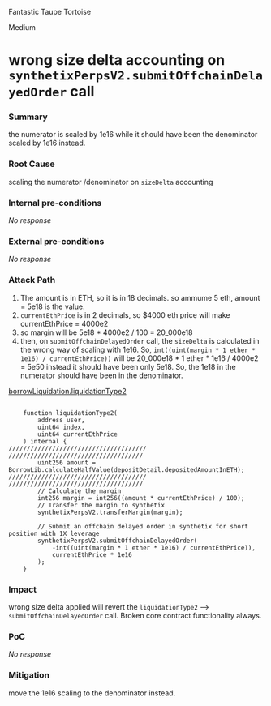 Fantastic Taupe Tortoise

Medium

# wrong size delta accounting on `synthetixPerpsV2.submitOffchainDelayedOrder` call

### Summary


the numerator is scaled by 1e16 while it should have been the denominator scaled by 1e16 instead.



### Root Cause


scaling the numerator /denominator on `sizeDelta` accounting


### Internal pre-conditions

_No response_

### External pre-conditions

_No response_

### Attack Path





1. The amount is in ETH, so it is in 18 decimals. so ammume 5 eth, amount = 5e18 is the value.
2. `currentEthPrice` is in 2 decimals, so $4000 eth price will make currentEthPrice = 4000e2
3. so margin will be 5e18 * 4000e2 / 100 = 20_000e18
4. then,  on `submitOffchainDelayedOrder` call, the `sizeDelta` is calculated in the wrong way of scaling with 1e16. 
So, `int((uint(margin * 1 ether * 1e16) / currentEthPrice))` will be 20_000e18 * 1 ether * 1e16 / 4000e2 = 5e50 instead it should have been only 5e18. So, the 1e18 in the numerator should have been in the denominator.

[borrowLiquidation.liquidationType2](https://github.com/sherlock-audit/2024-11-autonomint/blob/0d324e04d4c0ca306e1ae4d4c65f0cb9d681751b/Blockchain/Blockchian/contracts/Core_logic/borrowLiquidation.sol#L357-L364)

```solidity

    function liquidationType2(
        address user,
        uint64 index,
        uint64 currentEthPrice
    ) internal {
//////////////////////////////////////
/////////////////////////////////////
        uint256 amount = BorrowLib.calculateHalfValue(depositDetail.depositedAmountInETH);
//////////////////////////////////////
/////////////////////////////////////
        // Calculate the margin
        int256 margin = int256((amount * currentEthPrice) / 100);
        // Transfer the margin to synthetix
        synthetixPerpsV2.transferMargin(margin);

        // Submit an offchain delayed order in synthetix for short position with 1X leverage
        synthetixPerpsV2.submitOffchainDelayedOrder(
            -int((uint(margin * 1 ether * 1e16) / currentEthPrice)),
            currentEthPrice * 1e16
        );
    }

```

### Impact


wrong size delta applied will revert the `liquidationType2` --> `submitOffchainDelayedOrder` call. Broken core contract functionality always.



### PoC

_No response_

### Mitigation

move the 1e16 scaling to the denominator instead.
